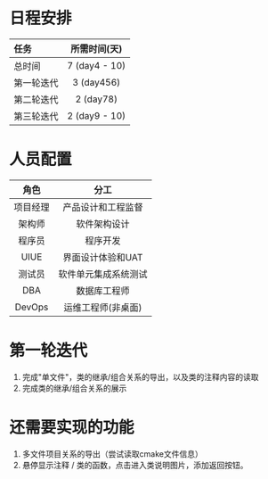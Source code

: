 # 日程安排

| 任务         | 所需时间(天)  |
|:-------------|:------------:|
| 总时间       |   7 (day4 - 10)         |
| 第一轮迭代      |   3 (day456)         |
| 第二轮迭代      |   2 (day78)         |
| 第三轮迭代      |   2 (day9 - 10) |

# 人员配置

|   角色   |       分工           |
|:--------:|:-------------------:|
| 项目经理  | 产品设计和工程监督   |
|  架构师   |   软件架构设计      |
|  程序员   |     程序开发        |
|  UIUE    |  界面设计体验和UAT   |
|  测试员   | 软件单元集成系统测试 |
|  DBA     |    数据库工程师      |
|  DevOps  |  运维工程师(非桌面)  |

# 第一轮迭代

1. 完成"单文件"，类的继承/组合关系的导出，以及类的注释内容的读取
2. 完成类的继承/组合关系的展示

# 还需要实现的功能

1. 多文件项目关系的导出（尝试读取cmake文件信息）
2. 悬停显示注释 / 类的函数，点击进入类说明图片，添加返回按钮。